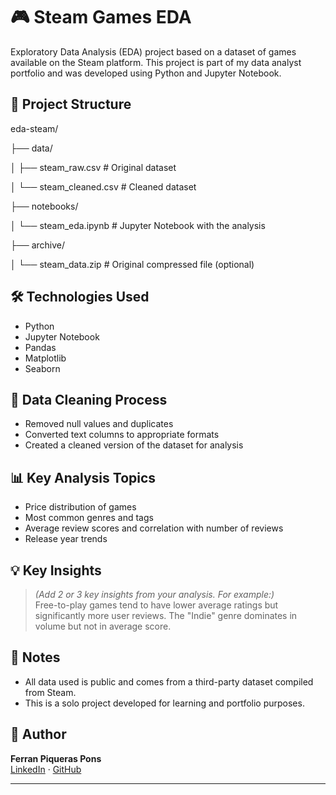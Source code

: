 # 🎮 Steam Games EDA

Exploratory Data Analysis (EDA) project based on a dataset of games available on the Steam platform. This project is part of my data analyst portfolio and was developed using Python and Jupyter Notebook.

## 📁 Project Structure

eda-steam/

├── data/

│   ├── steam_raw.csv           # Original dataset

│   └── steam_cleaned.csv       # Cleaned dataset

├── notebooks/

│   └── steam_eda.ipynb         # Jupyter Notebook with the analysis

├── archive/

│   └── steam_data.zip          # Original compressed file (optional)

## 🛠️ Technologies Used

- Python
- Jupyter Notebook
- Pandas
- Matplotlib
- Seaborn

## 🧹 Data Cleaning Process

- Removed null values and duplicates
- Converted text columns to appropriate formats
- Created a cleaned version of the dataset for analysis

## 📊 Key Analysis Topics

- Price distribution of games
- Most common genres and tags
- Average review scores and correlation with number of reviews
- Release year trends

## 💡 Key Insights

> *(Add 2 or 3 key insights from your analysis. For example:)*  
> Free-to-play games tend to have lower average ratings but significantly more user reviews. The "Indie" genre dominates in volume but not in average score.

## 📌 Notes

- All data used is public and comes from a third-party dataset compiled from Steam.
- This is a solo project developed for learning and portfolio purposes.

## 👤 Author

**Ferran Piqueras Pons**  
[LinkedIn](https://www.linkedin.com/in/fpiqueraspons/) · [GitHub](https://github.com/Tzantza)

---